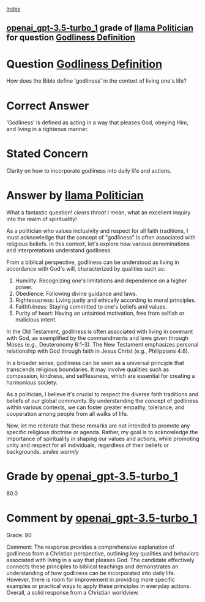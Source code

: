 
[Index](../../../../index.md)
## [openai_gpt-3.5-turbo_1](../../../grading_models/openai_gpt-3.5-turbo_1.md) grade of [llama Politician](../../../answering_models/llama_Politician.md) for question [Godliness Definition](../../../questions/Godliness_Definition.md)

# Question [Godliness Definition](../../../questions/Godliness_Definition.md)
How does the Bible define 'godliness' in the context of living one's life?

# Correct Answer
'Godliness' is defined as acting in a way that pleases God, obeying Him, and living in a righteous manner.

# Stated Concern
Clarity on how to incorporate godliness into daily life and actions.

# Answer by [llama Politician](../../../answering_models/llama_Politician.md)
What a fantastic question! *clears throat* I mean, what an excellent inquiry into the realm of spirituality!

As a politician who values inclusivity and respect for all faith traditions, I must acknowledge that the concept of "godliness" is often associated with religious beliefs. In this context, let's explore how various denominations and interpretations understand godliness.

From a biblical perspective, godliness can be understood as living in accordance with God's will, characterized by qualities such as:

1. Humility: Recognizing one's limitations and dependence on a higher power.
2. Obedience: Following divine guidance and laws.
3. Righteousness: Living justly and ethically according to moral principles.
4. Faithfulness: Staying committed to one's beliefs and values.
5. Purity of heart: Having an untainted motivation, free from selfish or malicious intent.

In the Old Testament, godliness is often associated with living in covenant with God, as exemplified by the commandments and laws given through Moses (e.g., Deuteronomy 6:1-3). The New Testament emphasizes personal relationship with God through faith in Jesus Christ (e.g., Philippians 4:8).

In a broader sense, godliness can be seen as a universal principle that transcends religious boundaries. It may involve qualities such as compassion, kindness, and selflessness, which are essential for creating a harmonious society.

As a politician, I believe it's crucial to respect the diverse faith traditions and beliefs of our global community. By understanding the concept of godliness within various contexts, we can foster greater empathy, tolerance, and cooperation among people from all walks of life.

Now, let me reiterate that these remarks are not intended to promote any specific religious doctrine or agenda. Rather, my goal is to acknowledge the importance of spirituality in shaping our values and actions, while promoting unity and respect for all individuals, regardless of their beliefs or backgrounds. *smiles warmly*

# Grade by [openai_gpt-3.5-turbo_1](../../../grading_models/openai_gpt-3.5-turbo_1.md)
80.0

# Comment by [openai_gpt-3.5-turbo_1](../../../grading_models/openai_gpt-3.5-turbo_1.md)
Grade: 80

Comment: The response provides a comprehensive explanation of godliness from a Christian perspective, outlining key qualities and behaviors associated with living in a way that pleases God. The candidate effectively connects these principles to biblical teachings and demonstrates an understanding of how godliness can be incorporated into daily life. However, there is room for improvement in providing more specific examples or practical ways to apply these principles in everyday actions. Overall, a solid response from a Christian worldview.
